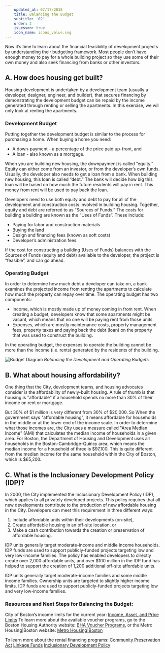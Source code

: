 ```yaml
---
    updated_at: 07/17/2018
    title: Balancing the Budget
    subtitle: '02'
    order: 2
    isLesson: true
    icon_name: icons_value.svg
---
```


Now it’s time to learn about the financial feasibility of development projects by understanding their budgeting framework. Most people
don’t have enough money to pay for a whole building project so they use some of their own money and also seek financing from banks or other investors.

## A. How does housing get built?
Housing development is undertaken by a development team (usually a developer, designer, engineer, and builder), that secures financing by demonstrating the development budget can be repaid by the income generated through renting or selling the apartments. In this exercise, we will only look at renting the apartments.

### Development Budget

Putting together the development budget is similar to the process for purchasing a home. When buying a home you need:

  * A down-payment - a percentage of the price paid up-front, and
  * A loan - also known as a mortgage.

When you are building new housing, the downpayment is called “equity.” Equity can either come from an investor, or from the developer’s own funds. Usually, the developer also needs to get a loan from a bank. When building new housing, this loan is called “debt.” The bank will decide how big this loan will be based on how much the future residents will pay in rent. This money from rent will be used to pay back the loan.

Developers need to use both equity and debt to pay for all of the development and construction costs involved in building housing. Together, equity and debt are referred to as “Sources of Funds.”
The costs for building a building are known as the “Uses of Funds”. These include:

  * Paying for labor and construction materials
  * Buying the land
  * Design and financing fees (known as soft costs)
  * Developer’s administration fees


If the cost for constructing a building (Uses of Funds) balances with the Sources of Funds (equity and debt) available to the developer, the project is “feasible”, and can go ahead.

### Operating Budget
In order to determine how much debt a developer can take on, a bank examines the projected income from renting the apartments to calculate how much the property can repay over time. The operating budget has two components:

  * Income, which is mostly made up of money coming in from rent. When creating a budget, developers know that some apartments might be vacant, which means that no one will be paying rent from those units.
  * Expenses, which are mostly maintenance costs, property management fees, property taxes and paying back the debt (loan) on the property that was used to construct the building.

In the operating budget, the expenses to operate the building cannot be more than the income (i.e. rents) generated by the residents of the building.

![Budget Diagram](/housingilab/images/diagrams_budget.svg "A diagram of how the Development and Operating budgets must balance")
*Balancing the Development and Operating Budgets*


## B. What about housing affordability?
One thing that the City, development teams, and housing advocates consider is the affordability of newly-built housing. A rule of thumb is that housing is "affordable" if a household spends no more than 30% of their income on rent or mortgage.

But 30% of $1 million is very different from 30% of $20,000. So When the government says "affordable housing", it means affordable for households in the middle or at the lower end of the income scale. In order to determine what those incomes are, the City uses a measure called "Area Median Income" (AMI) that calculates the median income of households in a given area. For Boston, the Department of Housing and Development uses all households in the Boston-Cambridge-Quincy area, which means the median income for a household of three is $97,100. This is quite different from the median income for the same household within the City of Boston, which is $65,200.


## C. What is the Inclusionary Development Policy (IDP)?
In 2000, the City implemented the Inclusionary Development Policy (IDP), which applies to all privately developed projects. This policy requires that all new developments contribute to the production of new affordable housing in the City. Developers can meet this requirement in three different ways:

1. Include affordable units within their developments (on-site),
2. Create affordable housing in an off-site location, or
3. Make a cash contribution towards the creation or preservation of affordable housing.

IDP units generally target moderate-income and middle income households. IDP funds are used to support publicly-funded projects targeting low and very low-income families. The policy has enabled developers to directly create over 2,000 affordable units, and over $100 million in the IDP fund has helped to support the creation of 1,200 additional off-site affordable units.

IDP units generally target moderate-income families and some middle income families. Ownership units are targeted to slightly higher income limits. IDP funds are used to support publicly-funded projects targeting low and very low-income families.

### Resources and Next Steps for Balancing the Budget:
City of Boston’s income limits for the current year: [Income, Asset, and Price Limits](http://www.bostonplans.org/housing/income,-asset,-and-price-limits)
To learn more about the available voucher programs, go to the Boston Housing Authority website: [BHA Voucher Programs](https://www.bostonhousing.org/en/For-Section-8-Leased-Housing/Voucher-Programs.aspx),
or the Metro Housing|Boston website: [Metro Housing|Boston](https://www.metrohousingboston.org)

To learn more about the rental financing programs:
[Community Preservation Act](https://www.boston.gov/community-preservation-act)
[Linkage Funds](https://www.boston.gov/sites/default/files/nht_report_2014_160622_1110.pdf)
[Inclusionary Development Policy](http://www.bostonplans.org/housing/developers/key-documents)
